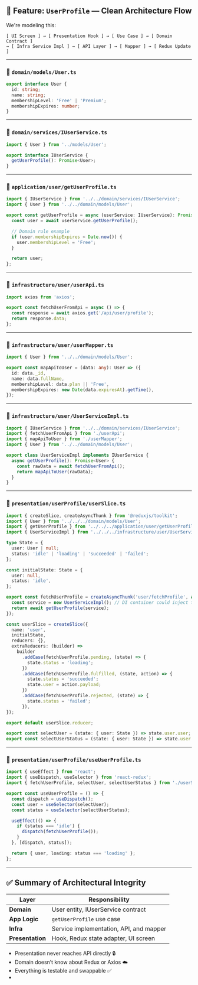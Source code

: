 ## 🧰 Feature: `UserProfile` — Clean Architecture Flow

We're modeling this:

```
[ UI Screen ] → [ Presentation Hook ] → [ Use Case ] → [ Domain Contract ]
→ [ Infra Service Impl ] → [ API Layer ] → [ Mapper ] → [ Redux Update ]
```

---

### 📁 `domain/models/User.ts`  
```ts
export interface User {
  id: string;
  name: string;
  membershipLevel: 'Free' | 'Premium';
  membershipExpires: number;
}
```

---

### 📁 `domain/services/IUserService.ts`  
```ts
import { User } from '../models/User';

export interface IUserService {
  getUserProfile(): Promise<User>;
}
```

---

### 📁 `application/user/getUserProfile.ts`  
```ts
import { IUserService } from '../../domain/services/IUserService';
import { User } from '../../domain/models/User';

export const getUserProfile = async (userService: IUserService): Promise<User> => {
  const user = await userService.getUserProfile();

  // Domain rule example
  if (user.membershipExpires < Date.now()) {
    user.membershipLevel = 'Free';
  }

  return user;
};
```

---

### 📁 `infrastructure/user/userApi.ts`  
```ts
import axios from 'axios';

export const fetchUserFromApi = async () => {
  const response = await axios.get('/api/user/profile');
  return response.data;
};
```

---

### 📁 `infrastructure/user/userMapper.ts`  
```ts
import { User } from '../../domain/models/User';

export const mapApiToUser = (data: any): User => ({
  id: data._id,
  name: data.fullName,
  membershipLevel: data.plan || 'Free',
  membershipExpires: new Date(data.expiresAt).getTime(),
});
```

---

### 📁 `infrastructure/user/UserServiceImpl.ts`  
```ts
import { IUserService } from '../../domain/services/IUserService';
import { fetchUserFromApi } from './userApi';
import { mapApiToUser } from './userMapper';
import { User } from '../../domain/models/User';

export class UserServiceImpl implements IUserService {
  async getUserProfile(): Promise<User> {
    const rawData = await fetchUserFromApi();
    return mapApiToUser(rawData);
  }
}
```

---

### 📁 `presentation/userProfile/userSlice.ts`

```ts
import { createSlice, createAsyncThunk } from '@reduxjs/toolkit';
import { User } from '../../../domain/models/User';
import { getUserProfile } from '../../../application/user/getUserProfile';
import { UserServiceImpl } from '../../../infrastructure/user/UserServiceImpl';

type State = {
  user: User | null;
  status: 'idle' | 'loading' | 'succeeded' | 'failed';
};

const initialState: State = {
  user: null,
  status: 'idle',
};

export const fetchUserProfile = createAsyncThunk('user/fetchProfile', async () => {
  const service = new UserServiceImpl(); // DI container could inject this
  return await getUserProfile(service);
});

const userSlice = createSlice({
  name: 'user',
  initialState,
  reducers: {},
  extraReducers: (builder) =>
    builder
      .addCase(fetchUserProfile.pending, (state) => {
        state.status = 'loading';
      })
      .addCase(fetchUserProfile.fulfilled, (state, action) => {
        state.status = 'succeeded';
        state.user = action.payload;
      })
      .addCase(fetchUserProfile.rejected, (state) => {
        state.status = 'failed';
      }),
});

export default userSlice.reducer;

export const selectUser = (state: { user: State }) => state.user.user;
export const selectUserStatus = (state: { user: State }) => state.user.status;
```

---

### 📁 `presentation/userProfile/useUserProfile.ts`  
```ts
import { useEffect } from 'react';
import { useDispatch, useSelector } from 'react-redux';
import { fetchUserProfile, selectUser, selectUserStatus } from './userSlice';

export const useUserProfile = () => {
  const dispatch = useDispatch();
  const user = useSelector(selectUser);
  const status = useSelector(selectUserStatus);

  useEffect(() => {
    if (status === 'idle') {
      dispatch(fetchUserProfile());
    }
  }, [dispatch, status]);

  return { user, loading: status === 'loading' };
};
```

---

## ✅ Summary of Architectural Integrity

| Layer       | Responsibility                                      |
|-------------|------------------------------------------------------|
| **Domain**  | User entity, IUserService contract                  |
| **App Logic** | `getUserProfile` use case                         |
| **Infra**   | Service implementation, API, and mapper             |
| **Presentation** | Hook, Redux state adapter, UI screen           |

- Presentation never reaches API directly 🔒
- Domain doesn’t know about Redux or Axios ☁️
- Everything is testable and swappable ✅
- 
